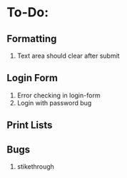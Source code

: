 # To-Do:

## Formatting
  1. Text area should clear after submit

## Login Form
  1. Error checking in login-form
  2. Login with password bug

## Print Lists

## Bugs
  1. stikethrough
